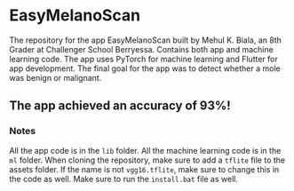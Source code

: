 # EasyMelanoScan
The repository for the app EasyMelanoScan built by Mehul K. Biala, an 8th Grader at Challenger School Berryessa. Contains both app and machine learning code.
The app uses PyTorch for machine learning and Flutter for app development.
The final goal for the app was to detect whether a mole was benign or malignant.
## The app achieved an accuracy of 93%!

### Notes
All the app code is in the `lib` folder. All the machine learning code is in the `ml` folder.
When cloning the repository, make sure to add a `tflite` file to the assets folder. If the name is not `vgg16.tflite`, make sure to change this in the code as well.
Make sure to run the `install.bat` file as well.
